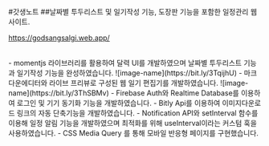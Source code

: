 #갓생노트
##날짜별 투두리스트 및 일기작성 기능, 도장판 기능을 포함한 일정관리 웹사이트.

https://godsangsalgi.web.app/

<br/>
 - momentjs 라이브러리를 활용하여 달력 UI를 개발하였으며 날짜별 투두리스트 기능과 일기작성 기능을 완성하였습니다.
![image-name](https://bit.ly/3TqijhU)
 - 마크다운에디터와 라이브 프리뷰로 구성된 웹 일기 편집기를 개발하였습니다.
![image-name](https://bit.ly/3ThSBMv)
 - Firebase Auth와 Realtime Database를 이용하여 로그인 및 기기 동기화 기능을 개발하였습니다.
 - Bitly Api를 이용하여 이미지다운로드 링크의 자동 단축기능을 개발하였습니다.
 - Notification API와 setInterval 함수를 이용해 일정 알림 기능을 개발하였으며 최적화를 위해 useInterval이라는 커스텀 훅을 사용하였습니다.
 - CSS Media Query 를 통해 모바일 반응형 페이지를 구현했습니다.
<br/>
